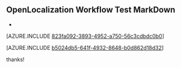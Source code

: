 ## OpenLocalization Workflow Test MarkDown
* 

[AZURE.INCLUDE [823fa092-3893-4952-a750-56c3cdbdc0b0](calleeMd1.md)]



[AZURE.INCLUDE [b5024db5-641f-4932-8648-b0d862d18d32](calleeMd2.md)]

 
thanks!